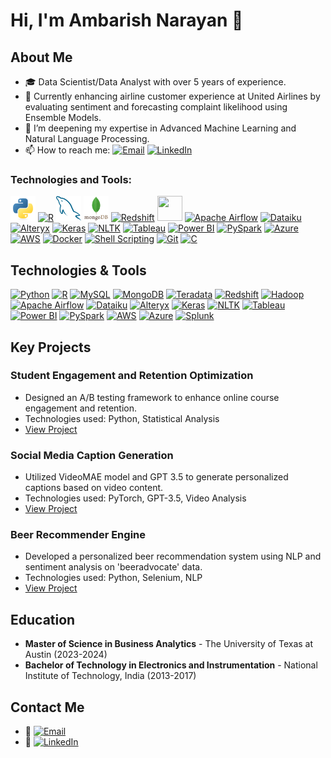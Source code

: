 # Hi, I'm Ambarish Narayan 👋

## About Me
- 🎓 Data Scientist/Data Analyst with over 5 years of experience.
- 🔭 Currently enhancing airline customer experience at United Airlines by evaluating sentiment and forecasting complaint likelihood using Ensemble Models.
- 🌱 I’m deepening my expertise in Advanced Machine Learning and Natural Language Processing.
- 📫 How to reach me:
  [![Email](https://img.shields.io/badge/Email-narayan.ambarish%40gmail.com-brightgreen?style=flat&logo=gmail&logoColor=white)](mailto:narayan.ambarish@gmail.com)
  [![LinkedIn](https://img.shields.io/badge/LinkedIn-Ambarish%20Narayan-blue?style=flat&logo=linkedin&logoColor=white)](https://www.linkedin.com/in/anarayanut/)

<h3 align="left">Technologies and Tools:</h3>
<p align="left">
  <a href="https://www.python.org" target="_blank" rel="noreferrer"><img src="https://raw.githubusercontent.com/devicons/devicon/master/icons/python/python-original.svg" alt="Python" width="40" height="40"/></a>
  <a href="https://www.r-project.org" target="_blank" rel="noreferrer"><img src="https://www.r-project.org/logo/Rlogo.svg" alt="R" width="40" height="40"/></a>
  <a href="https://www.mysql.com" target="_blank" rel="noreferrer"><img src="https://raw.githubusercontent.com/devicons/devicon/master/icons/mysql/mysql-original.svg" alt="MySQL" width="40" height="40"/></a>
  <a href="https://www.mongodb.com" target="_blank" rel="noreferrer"><img src="https://raw.githubusercontent.com/devicons/devicon/master/icons/mongodb/mongodb-original-wordmark.svg" alt="MongoDB" width="40" height="40"/></a>
  <a href="https://aws.amazon.com/redshift" target="_blank" rel="noreferrer"><img src="https://en.m.wikipedia.org/wiki/File:Amazon-Redshift-Logo.svg" alt="Redshift" width="40" height="40"/></a>
  <a href="https://hadoop.apache.org" target="_blank" rel="noreferrer"><img src="https://img.icons8.com/color/48/000000/hadoop-distributed-file-system.png alt="Hadoop" width="40" height="40"/></a>
  <a href="https://airflow.apache.org" target="_blank" rel="noreferrer"><img src="https://airflow.apache.org/docs/apache-airflow/stable/_images/pin_large.png" alt="Apache Airflow" width="40" height="40"/></a>
  <a href="https://www.dataiku.com" target="_blank" rel="noreferrer"><img src="https://cdn.worldvectorlogo.com/logos/dataiku.svg" alt="Dataiku" width="40" height="40"/></a>
  <a href="https://www.alteryx.com" target="_blank" rel="noreferrer"><img src="https://cdn.worldvectorlogo.com/logos/alteryx.svg" alt="Alteryx" width="40" height="40"/></a>
  <a href="https://keras.io" target="_blank" rel="noreferrer"><img src="https://keras.io/img/logo.png" alt="Keras" width="40" height="40"/></a>
  <a href="https://www.nltk.org" target="_blank" rel="noreferrer"><img src="https://www.nltk.org/images/nltk-logo.svg" alt="NLTK" width="40" height="40"/></a>
  <a href="https://www.tableau.com" target="_blank" rel="noreferrer"><img src="https://cdn.worldvectorlogo.com/logos/tableau-software.svg" alt="Tableau" width="40" height="40"/></a>
  <a href="https://powerbi.microsoft.com" target="_blank" rel="noreferrer"><img src="https://cdn.worldvectorlogo.com/logos/power-bi.svg" alt="Power BI" width="40" height="40"/></a>
  <a href="https://spark.apache.org" target="_blank" rel="noreferrer"><img src="https://www.vectorlogo.zone/logos/apache_spark/apache_spark-icon.svg" alt="PySpark" width="40" height="40"/></a>
  <a href="https://azure.microsoft.com" target="_blank" rel="noreferrer"><img src="https://www.vectorlogo.zone/logos/microsoft_azure/microsoft_azure-icon.svg" alt="Azure" width="40" height="40"/></a>
  <a href="https://aws.amazon.com" target="_blank" rel="noreferrer"><img src="https://www.vectorlogo.zone/logos/amazon_aws/amazon_aws-icon.svg" alt="AWS" width="40" height="40"/></a>
  <a href="https://www.docker.com" target="_blank" rel="noreferrer"><img src="https://www.vectorlogo.zone/logos/docker/docker-icon.svg" alt="Docker" width="40" height="40"/></a>
  <a href="https://www.gnu.org/software/bash" target="_blank" rel="noreferrer"><img src="https://www.vectorlogo.zone/logos/gnu_bash/gnu_bash-icon.svg" alt="Shell Scripting" width="40" height="40"/></a>
  <a href="https://git-scm.com" target="_blank" rel="noreferrer"><img src="https://www.vectorlogo.zone/logos/git-scm/git-scm-icon.svg" alt="Git" width="40" height="40"/></a>
  <a href="https://www.iso.org/standard/74528.html" target="_blank" rel="noreferrer"><img src="https://www.vectorlogo.zone/logos/iso_c/iso_c-icon.svg" alt="C" width="40" height="40"/></a>
</p>

  ## Technologies & Tools
<p>
  <a href="https://www.python.org"><img src="https://cdn.iconscout.com/icon/free/png-48/python-2-226051.png" alt="Python"/></a>
  <a href="https://www.r-project.org"><img src="https://cdn.iconscout.com/icon/free/png-48/r-5-283170.png" alt="R"/></a>
  <a href="https://www.mysql.com"><img src="https://cdn.iconscout.com/icon/free/png-48/mysql-19-1174939.png" alt="MySQL"/></a>
  <a href="https://www.mongodb.com"><img src="https://cdn.iconscout.com/icon/free/png-48/mongodb-3-1175138.png" alt="MongoDB"/></a>
  <a href="https://www.teradata.com"><img src="https://cdn.iconscout.com/icon/free/png-48/teradata-362937.png" alt="Teradata"/></a>
  <a href="https://aws.amazon.com/redshift/"><img src="https://cdn.iconscout.com/icon/free/png-48/amazon-redshift-362915.png" alt="Redshift"/></a>
  <a href="https://hadoop.apache.org"><img src="https://cdn.iconscout.com/icon/free/png-48/hadoop-2752175-2284937.png" alt="Hadoop"/></a>
  <a href="https://airflow.apache.org"><img src="https://cdn.iconscout.com/icon/free/png-48/apache-airflow-362937.png" alt="Apache Airflow"/></a>
  <a href="https://www.dataiku.com"><img src="https://cdn.iconscout.com/icon/free/png-48/dataiku-362915.png" alt="Dataiku"/></a>
  <a href="https://www.alteryx.com"><img src="https://cdn.iconscout.com/icon/free/png-48/alteryx-362915.png" alt="Alteryx"/></a>
  <a href="https://keras.io"><img src="https://cdn.iconscout.com/icon/free/png-48/keras-362924.png" alt="Keras"/></a>
  <a href="https://www.nltk.org"><img src="https://cdn.iconscout.com/icon/free/png-48/nltk-362915.png" alt="NLTK"/></a>
  <a href="https://www.tableau.com"><img src="https://cdn.iconscout.com/icon/free/png-48/tableau-362915.png" alt="Tableau"/></a>
  <a href="https://powerbi.microsoft.com"><img src="https://cdn.iconscout.com/icon/free/png-48/power-bi-362937.png" alt="Power BI"/></a>
  <a href="https://spark.apache.org"><img src="https://cdn.iconscout.com/icon/free/png-48/apache-spark-362915.png" alt="PySpark"/></a>
  <a href="https://aws.amazon.com"><img src="https://cdn.iconscout.com/icon/free/png-48/aws-1869025-1583149.png" alt="AWS"/></a>
  <a href="https://azure.microsoft.com"><img src="https://cdn.iconscout.com/icon/free/png-48/azure-1868974-1583144.png" alt="Azure"/></a>
  <a href="https://www.splunk.com"><img src="https://cdn.iconscout.com/icon/free/png-48/splunk-362915.png" alt="Splunk"/></a>
</p>

</p>



## Key Projects

### Student Engagement and Retention Optimization
- Designed an A/B testing framework to enhance online course engagement and retention.
- Technologies used: Python, Statistical Analysis
- [View Project](#) <!-- Link to the GitHub repo -->

### Social Media Caption Generation
- Utilized VideoMAE model and GPT 3.5 to generate personalized captions based on video content.
- Technologies used: PyTorch, GPT-3.5, Video Analysis
- [View Project](#) <!-- Link to the GitHub repo -->

### Beer Recommender Engine
- Developed a personalized beer recommendation system using NLP and sentiment analysis on 'beeradvocate' data.
- Technologies used: Python, Selenium, NLP
- [View Project](#) <!-- Link to the GitHub repo -->

## Education
- **Master of Science in Business Analytics** - The University of Texas at Austin (2023-2024)
- **Bachelor of Technology in Electronics and Instrumentation** - National Institute of Technology, India (2013-2017)

## Contact Me
- 📧 [![Email](https://img.shields.io/badge/Email-narayan.ambarish%40gmail.com-brightgreen?style=flat&logo=gmail&logoColor=white)](mailto:narayan.ambarish@gmail.com)
- 🔗 [![LinkedIn](https://img.shields.io/badge/LinkedIn-Ambarish%20Narayan-blue?style=flat&logo=linkedin&logoColor=white)](https://www.linkedin.com/in/anarayanut/)
